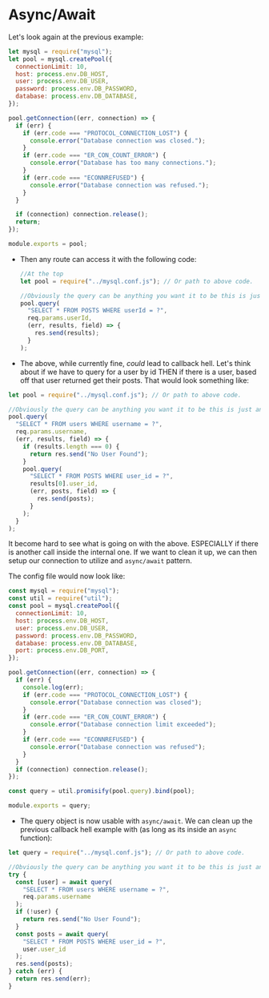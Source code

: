 # Async/Await

Let's look again at the previous example:

```javascript
let mysql = require("mysql");
let pool = mysql.createPool({
  connectionLimit: 10,
  host: process.env.DB_HOST,
  user: process.env.DB_USER,
  password: process.env.DB_PASSWORD,
  database: process.env.DB_DATABASE,
});

pool.getConnection((err, connection) => {
  if (err) {
    if (err.code === "PROTOCOL_CONNECTION_LOST") {
      console.error("Database connection was closed.");
    }
    if (err.code === "ER_CON_COUNT_ERROR") {
      console.error("Database has too many connections.");
    }
    if (err.code === "ECONNREFUSED") {
      console.error("Database connection was refused.");
    }
  }

  if (connection) connection.release();
  return;
});

module.exports = pool;
```

- Then any route can access it with the following code:

  ```javascript
  //At the top
  let pool = require("../mysql.conf.js"); // Or path to above code.

  //Obviously the query can be anything you want it to be this is just an example.
  pool.query(
    "SELECT * FROM POSTS WHERE userId = ?",
    req.params.userId,
    (err, results, field) => {
      res.send(results);
    }
  );
  ```

- The above, while currently fine, _could_ lead to callback hell. Let's think about if we have to query for a user by id THEN if there is a user, based off that user returned get their posts. That would look something like:

```javascript
let pool = require("../mysql.conf.js"); // Or path to above code.

//Obviously the query can be anything you want it to be this is just an example.
pool.query(
  "SELECT * FROM users WHERE username = ?",
  req.params.username,
  (err, results, field) => {
    if (results.length === 0) {
      return res.send("No User Found");
    }
    pool.query(
      "SELECT * FROM POSTS WHERE user_id = ?",
      results[0].user_id,
      (err, posts, field) => {
        res.send(posts);
      }
    );
  }
);
```

It become hard to see what is going on with the above. ESPECIALLY if there is another call inside the internal one. If we want to clean it up, we can then setup our connection to utilize and `async/await` pattern.

The config file would now look like:

```javascript
const mysql = require("mysql");
const util = require("util");
const pool = mysql.createPool({
  connectionLimit: 10,
  host: process.env.DB_HOST,
  user: process.env.DB_USER,
  password: process.env.DB_PASSWORD,
  database: process.env.DB_DATABASE,
  port: process.env.DB_PORT,
});

pool.getConnection((err, connection) => {
  if (err) {
    console.log(err);
    if (err.code === "PROTOCOL_CONNECTION_LOST") {
      console.error("Database connection was closed");
    }
    if (err.code === "ER_CON_COUNT_ERROR") {
      console.error("Database connection limit exceeded");
    }
    if (err.code === "ECONNREFUSED") {
      console.error("Database connection was refused");
    }
  }
  if (connection) connection.release();
});

const query = util.promisify(pool.query).bind(pool);

module.exports = query;
```

- The query object is now usable with `async/await`. We can clean up the previous callback hell example with (as long as its inside an `async` function):

```javascript
let query = require("../mysql.conf.js"); // Or path to above code.

//Obviously the query can be anything you want it to be this is just an example.
try {
  const [user] = await query(
    "SELECT * FROM users WHERE username = ?",
    req.params.username
  );
  if (!user) {
    return res.send("No User Found");
  }
  const posts = await query(
    "SELECT * FROM POSTS WHERE user_id = ?",
    user.user_id
  );
  res.send(posts);
} catch (err) {
  return res.send(err);
}
```
